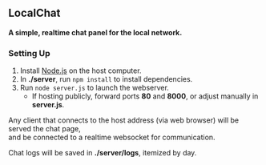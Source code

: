 ## LocalChat
**A simple, realtime chat panel for the local network.**

### Setting Up
1. Install [Node.js](https://nodejs.org/) on the host computer.
2. In **./server**, run `npm install` to install dependencies.
3. Run `node server.js` to launch the webserver.
   - If hosting publicly, forward ports **80** and **8000**, or adjust manually in **server.js**.

Any client that connects to the host address (via web browser) will be served the chat page,\
and be connected to a realtime websocket for communication.

Chat logs will be saved in **./server/logs**, itemized by day.
